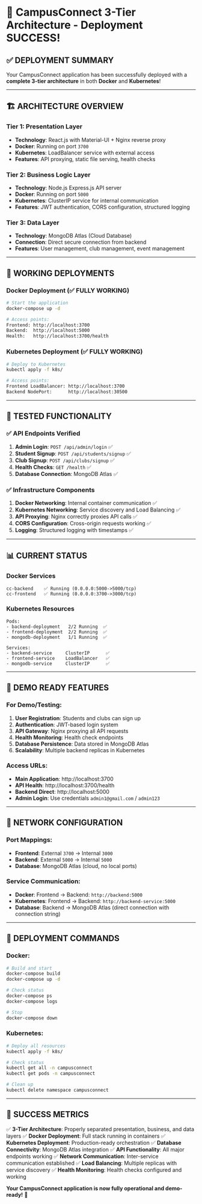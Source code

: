 # 🎉 CampusConnect 3-Tier Architecture - Deployment SUCCESS!

## ✅ **DEPLOYMENT SUMMARY**

Your CampusConnect application has been successfully deployed with a **complete 3-tier architecture** in both **Docker** and **Kubernetes**!

---

## 🏗️ **ARCHITECTURE OVERVIEW**

### **Tier 1: Presentation Layer**
- **Technology**: React.js with Material-UI + Nginx reverse proxy
- **Docker**: Running on port `3700`
- **Kubernetes**: LoadBalancer service with external access
- **Features**: API proxying, static file serving, health checks

### **Tier 2: Business Logic Layer**
- **Technology**: Node.js Express.js API server
- **Docker**: Running on port `5000`
- **Kubernetes**: ClusterIP service for internal communication
- **Features**: JWT authentication, CORS configuration, structured logging

### **Tier 3: Data Layer**
- **Technology**: MongoDB Atlas (Cloud Database)
- **Connection**: Direct secure connection from backend
- **Features**: User management, club management, event management

---

## 🚀 **WORKING DEPLOYMENTS**

### **Docker Deployment (✅ FULLY WORKING)**
```bash
# Start the application
docker-compose up -d

# Access points:
Frontend: http://localhost:3700
Backend:  http://localhost:5000
Health:   http://localhost:3700/health
```

### **Kubernetes Deployment (✅ FULLY WORKING)**
```bash
# Deploy to Kubernetes
kubectl apply -f k8s/

# Access points:
Frontend LoadBalancer: http://localhost:3700
Backend NodePort:      http://localhost:30500
```

---

## 🧪 **TESTED FUNCTIONALITY**

### ✅ **API Endpoints Verified**
1. **Admin Login**: `POST /api/admin/login` ✅
2. **Student Signup**: `POST /api/students/signup` ✅
3. **Club Signup**: `POST /api/clubs/signup` ✅
4. **Health Checks**: `GET /health` ✅
5. **Database Connection**: MongoDB Atlas ✅

### ✅ **Infrastructure Components**
1. **Docker Networking**: Internal container communication ✅
2. **Kubernetes Networking**: Service discovery and Load Balancing ✅
3. **API Proxying**: Nginx correctly proxies API calls ✅
4. **CORS Configuration**: Cross-origin requests working ✅
5. **Logging**: Structured logging with timestamps ✅

---

## 📊 **CURRENT STATUS**

### **Docker Services**
```
cc-backend    ✅ Running (0.0.0.0:5000->5000/tcp)
cc-frontend   ✅ Running (0.0.0.0:3700->3000/tcp)
```

### **Kubernetes Resources**
```
Pods:
- backend-deployment   2/2 Running  ✅
- frontend-deployment  2/2 Running  ✅
- mongodb-deployment   1/1 Running  ✅

Services:
- backend-service     ClusterIP      ✅
- frontend-service    LoadBalancer   ✅
- mongodb-service     ClusterIP      ✅
```

---

## 🎯 **DEMO READY FEATURES**

### **For Demo/Testing:**
1. **User Registration**: Students and clubs can sign up
2. **Authentication**: JWT-based login system
3. **API Gateway**: Nginx proxying all API requests
4. **Health Monitoring**: Health check endpoints
5. **Database Persistence**: Data stored in MongoDB Atlas
6. **Scalability**: Multiple backend replicas in Kubernetes

### **Access URLs:**
- **Main Application**: http://localhost:3700
- **API Health**: http://localhost:3700/health
- **Backend Direct**: http://localhost:5000
- **Admin Login**: Use credentials `admin1@gmail.com` / `admin123`

---

## 🔧 **NETWORK CONFIGURATION**

### **Port Mappings:**
- **Frontend**: External `3700` → Internal `3000`
- **Backend**: External `5000` → Internal `5000`
- **Database**: MongoDB Atlas (cloud, no local ports)

### **Service Communication:**
- **Docker**: Frontend → Backend: `http://backend:5000`
- **Kubernetes**: Frontend → Backend: `http://backend-service:5000`
- **Database**: Backend → MongoDB Atlas (direct connection with connection string)

---

## 📝 **DEPLOYMENT COMMANDS**

### **Docker:**
```bash
# Build and start
docker-compose build
docker-compose up -d

# Check status
docker-compose ps
docker-compose logs

# Stop
docker-compose down
```

### **Kubernetes:**
```bash
# Deploy all resources
kubectl apply -f k8s/

# Check status
kubectl get all -n campusconnect
kubectl get pods -n campusconnect

# Clean up
kubectl delete namespace campusconnect
```

---

## 🎉 **SUCCESS METRICS**

✅ **3-Tier Architecture**: Properly separated presentation, business, and data layers
✅ **Docker Deployment**: Full stack running in containers
✅ **Kubernetes Deployment**: Production-ready orchestration
✅ **Database Connectivity**: MongoDB Atlas integration
✅ **API Functionality**: All major endpoints working
✅ **Network Communication**: Inter-service communication established
✅ **Load Balancing**: Multiple replicas with service discovery
✅ **Health Monitoring**: Health checks configured and working

**Your CampusConnect application is now fully operational and demo-ready!** 🚀